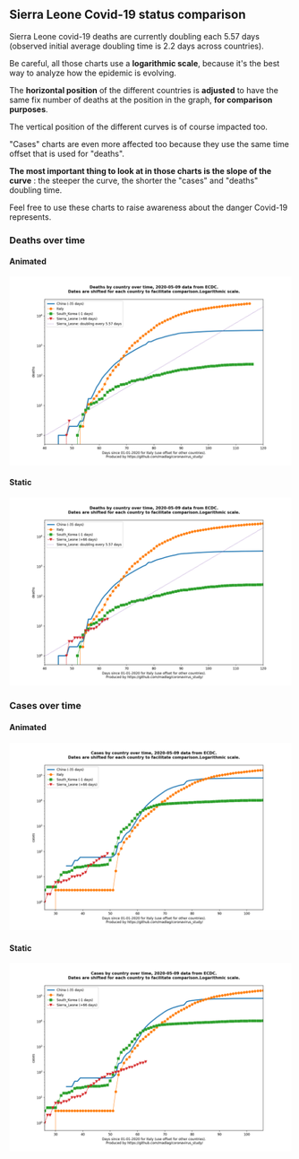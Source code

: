 ## Sierra Leone Covid-19 status comparison 

Sierra Leone covid-19 deaths are currently doubling each 5.57 days (observed initial average doubling time is 2.2 days across countries).



Be careful, all those charts use a **logarithmic scale**, because it's the best way to analyze how the epidemic is evolving.
 
The **horizontal position** of the different countries is **adjusted** to have the same fix number of deaths at the position in the graph, **for comparison purposes**.

The vertical position of the different curves is of course impacted too.

"Cases" charts are even more affected too because they use the same time offset that is used for "deaths".

**The most important thing to look at in those charts is the slope of the curve** : the steeper the curve, the shorter the "cases" and "deaths" doubling time.

Feel free to use these charts to raise awareness about the danger Covid-19 represents. 


 
### Deaths over time
 
#### Animated
![Sierra Leone covid-19 deaths animated chart](https://raw.githubusercontent.com/madlag/coronavirus_study/master/notebooks/graphs/2020-05-09/countries/Sierra_Leone/2020-05-09_Sierra_Leone_deaths.gif "Sierra Leone covid-19 deaths animated chart")   
 
#### Static
![Sierra Leone covid-19 deaths static chart](https://raw.githubusercontent.com/madlag/coronavirus_study/master/notebooks/graphs/2020-05-09/countries/Sierra_Leone/2020-05-09_Sierra_Leone_deaths.png "Sierra Leone covid-19 deaths static chart")   

 
### Cases over time
 
#### Animated
![Sierra Leone covid-19 cases animated chart](https://raw.githubusercontent.com/madlag/coronavirus_study/master/notebooks/graphs/2020-05-09/countries/Sierra_Leone/2020-05-09_Sierra_Leone_cases.gif "Sierra Leone covid-19 cases animated chart")   
 
#### Static
![Sierra Leone covid-19 cases static chart](https://raw.githubusercontent.com/madlag/coronavirus_study/master/notebooks/graphs/2020-05-09/countries/Sierra_Leone/2020-05-09_Sierra_Leone_cases.png "Sierra Leone covid-19 cases static chart")   

